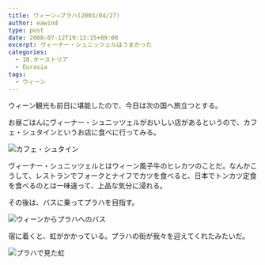 ```yaml
---
title: ウィーン⇒プラハ(2003/04/27)
author: eawind
type: post
date: 2008-07-12T19:13:15+09:00
excerpt: ヴィーナー・シュニッツェルはうまかった
categories:
  - 10.オーストリア
  - Eurasia
tags:
  - ウィーン
---
```

ウィーン観光も前日に堪能したので、今日は次の国へ旅立つとする。

お昼ごはんにヴィーナー・シュニッツェルがおいしい店があるというので、カフェ・シュタインというお店に食べに行ってみる。

![カフェ・シュタイン](/img/2008/07/200304270112321.jpg)

ヴィーナー・シュニッツェルとはウィーン風子牛のヒレカツのことだ。なんかこうして、レストランでフォークとナイフでカツを食べると、日本でトンカツ定食を食べるのとは一味違って、上品な気分に浸れる。

その後は、バスに乗ってプラハを目指す。

![ウィーンからプラハへのバス](/img/2008/07/200304272308421.jpg)

宿に着くと、虹がかかっている。プラハの街が我々を迎えてくれたみたいだ。

![プラハで見た虹](/img/2008/07/200304280112501.jpg)
